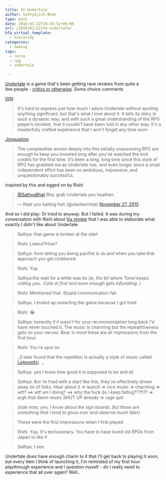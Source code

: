 ```yaml
---
title: On Undertale
author: Sathyajith Bhat
type: post
date: 2016-01-22T10:19:52+00:00
url: /2016/01/22/on-undertale/
bfa_virtual_template:
  - hierarchy
categories:
  - Gaming
tags:
  - retro
  - rpg
  - undertale

---
```

<a href="https://store.steampowered.com/app/391540/" target="_blank">Undertale</a> is a game that's been getting rave reviews from quite a few people - <a href="https://www.metacritic.com/game/pc/undertale" target="_blank">critics or otherwise</a>. Some choice comments

<a href="https://www.ign.com/articles/2016/01/13/undertale-review" target="_blank">IGN</a>:

> It's hard to express just how much I adore Undertale without spoiling anything significant, but that's what I love about it. It tells its story in such a dynamic way, and with such a great understanding of the RPG player’s mindset, that it couldn’t have been told in any other way. It's a masterfully crafted experience that I won't forget any time soon

<a href="https://www.thejimquisition.com/2015/09/undertale-review-a-determined-effort/" target="_blank">Jimquistion</a>

> The complexities woven deeply into this initially unassuming RPG are enough to keep you invested long after you’ve watched the end credits for the first time. It’s been a long, long time since this style of RPG has grabbed me as _Undertale_ has, and even longer since a small independent effort has been so ambitious, impressive, and unquestionably successful.

inspired by this and egged on by Rishi

<blockquote class="twitter-tweet" data->
  <p lang="en" dir="ltr">
    <a href="https://twitter.com/SathyaBhat">@SathyaBhat</a> Btw, grab Undertale you heathen.
  </p>
  
  <p>
    &mdash; Kept you baiting huh (@slackerninja) <a href="https://twitter.com/slackerninja/status/670152492685115392">November 27, 2015</a>
  </p>
</blockquote>



And so I did play. Or tried to anyway. But I failed. It was during my conversation with Rishi about <a href="https://gadgets.ndtv.com/games/reviews/undertale-review-791303" target="_blank">his review</a> that I was able to elaborate what exactly I didn't like about Undertale:

> Sathya: that game is broken at the start
  
> Rishi: Lolwut?How?
> 
> Sathya: from telling you being pacifist is ok and when you take that approach you get clobbered.
  
> Rishi: Yup
> 
> Sathya:the wait for a while was bs _(ie, the bit where Toriel keeps calling you.. Cute at first and soon enough gets infuriating. )_
  
> Rishi: Mentioned that. Stupid communication fail
> 
> Sathya. I ended up restarting the game because I got tired
  
> Rishi: :joy:
> 
> Sathya: honestly if it wasn't for your recommendation long back I'd have never touched it. The music is charming but the repeatitiveness gets on your nerves. Bear in mind these are all impressions from the first hour
  
> Rishi: You're spot on
> 
> _(I later found that the repetition is actually a style of music called <a href="https://en.wikipedia.org/wiki/Leitmotif" target="_blank">Leitmotifs</a>). _
> 
> Sathya: yes I know how good it is supposed to be and all
  
> Sathya: But &#8216;m fraid with a start like this, they've effectively driven away lot of folks. Hear about it => launch => nice music => charming => wtf? ==> wtf am I doing? ==> why the fuck do I keep falling???!!?? => argh that damn music SHUT UP already => rage quit
  
> _(side note; yes, I know about the sign boards. But these are something that I tend to gloss over and observe much later)_
  
> These were the first impressions when I first played
> 
> Rishi: Yup. It's exclusionary. You have to have loved old RPGs from Japan to like it
  
> Sathya: I see.

Undertale does have enough charm to it that I'll get back to playing it soon, but every item I think of launching it, I'm reminded of my first hour playthrough experience and I question myself - do I really need to experience that all over again? Well..
